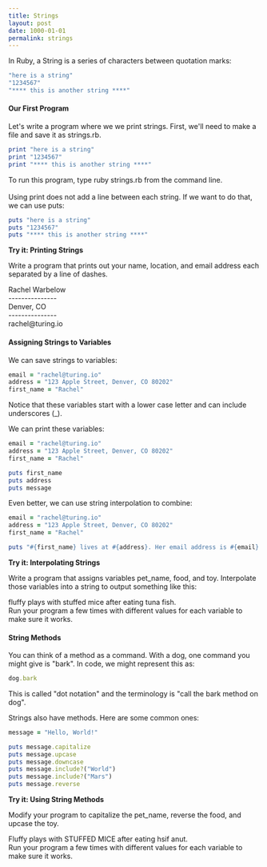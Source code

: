 ```yaml
---
title: Strings
layout: post
date: 1000-01-01
permalink: strings
---
```


In Ruby, a String is a series of characters between quotation marks: 

```ruby
"here is a string"
"1234567"
"**** this is another string ****"
```

<h4>Our First Program</h4>

Let's write a program where we we print strings. First, we'll need to make a file and save it as <span class="command">strings.rb</span>. 

```ruby
print "here is a string"
print "1234567"
print "**** this is another string ****"
```

To run this program, type <span class="command">ruby strings.rb</span> from the command line. 
<br><br>
Using print does not add a line between each string. If we want to do that, we can use puts:

```ruby
puts "here is a string"
puts "1234567"
puts "**** this is another string ****"
```

<div class="card cyan ">
  <div class="card-content white-text">
    <span class="card-title black-text"><b>Try it: Printing Strings</b></span>
    <p>
      Write a program that prints out your name, location, and email address each separated by a line of dashes.
      <br>
      <div class="output">
        Rachel Warbelow <br>
        --------------- <br>
        Denver, CO <br>
        --------------- <br>
        rachel@turing.io <br>
    </div>
  </div>
</div>

<h4>Assigning Strings to Variables</h4>

We can save strings to variables:

```ruby
email = "rachel@turing.io"
address = "123 Apple Street, Denver, CO 80202"
first_name = "Rachel"
```

Notice that these variables start with a lower case letter and can include underscores (_). 

We can print these variables: 

```ruby
email = "rachel@turing.io"
address = "123 Apple Street, Denver, CO 80202"
first_name = "Rachel"

puts first_name
puts address
puts message
```

Even better, we can use string interpolation to combine:

```ruby
email = "rachel@turing.io"
address = "123 Apple Street, Denver, CO 80202"
first_name = "Rachel"

puts "#{first_name} lives at #{address}. Her email address is #{email}."
```

<div class="card cyan ">
  <div class="card-content white-text">
    <span class="card-title black-text"><b>Try it: Interpolating Strings</b></span>
    <p>
      Write a program that assigns variables pet_name, food, and toy. Interpolate those variables into a string to output something like this: 
      <br>
      <div class="output">
        fluffy plays with stuffed mice after eating tuna fish.
      </div>
      Run your program a few times with different values for each variable to make sure it works. 
    </p>
  </div>
</div>

<h4>String Methods</h4>

You can think of a method as a command. With a dog, one command you might give is "bark". In code, we might represent this as:

```ruby
dog.bark
```

This is called "dot notation" and the terminology is "call the bark method on dog". 

Strings also have methods. Here are some common ones:

```ruby
message = "Hello, World!"

puts message.capitalize
puts message.upcase
puts message.downcase
puts message.include?("World")
puts message.include?("Mars")
puts message.reverse
```

<div class="card cyan ">
  <div class="card-content white-text">
    <span class="card-title black-text"><b>Try it: Using String Methods</b></span>
    <p>
      Modify your program to capitalize the pet_name, reverse the food, and upcase the toy. 
      <br>
      <div class="output">
        Fluffy plays with STUFFED MICE after eating hsif anut.
      </div>
      Run your program a few times with different values for each variable to make sure it works. 
    </p>
  </div>
</div>
